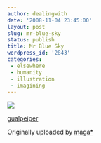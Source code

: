 ```yaml
---
author: dealingwith
date: '2008-11-04 23:45:00'
layout: post
slug: mr-blue-sky
status: publish
title: Mr Blue Sky
wordpress_id: '2843'
categories:
 - elsewhere
 - humanity
 - illustration
 - imagining
---
```


[![][1]][2]

[gualpeiper][3]

Originally uploaded by [maga*][4]


   [1]: http://farm4.static.flickr.com/3015/3003570786_560005bf67_m.jpg

   [2]: http://www.flickr.com/photos/maga/3003570786/ (photo sharing)

   [3]: http://www.flickr.com/photos/maga/3003570786/

   [4]: http://www.flickr.com/people/maga/

